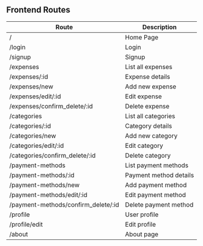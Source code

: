 ## Frontend Routes

| Route | Description |
|-------|-------------|
| / | Home Page |
| /login | Login |
| /signup | Signup |
| /expenses | List all expenses |
| /expenses/:id | Expense details |
| /expenses/new | Add new expense |
| /expenses/edit/:id | Edit expense |
| /expenses/confirm_delete/:id | Delete expense |
| /categories | List all categories |
| /categories/:id | Category details |
| /categories/new | Add new category |
| /categories/edit/:id | Edit category |
| /categories/confirm_delete/:id | Delete category |
| /payment-methods | List payment methods |
| /payment-methods/:id | Payment method details |
| /payment-methods/new | Add payment method |
| /payment-methods/edit/:id | Edit payment method |
| /payment-methods/confirm_delete/:id | Delete payment method |
| /profile | User profile |
| /profile/edit | Edit profile |
| /about | About page |